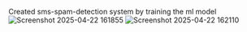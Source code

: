 Created sms-spam-detection system by training the ml model
![Screenshot 2025-04-22 161855](https://github.com/user-attachments/assets/f2c99103-0984-497c-8766-0bf4e807af04)
![Screenshot 2025-04-22 162110](https://github.com/user-attachments/assets/bb635b7c-138c-4bcb-a868-25e86352c470)
